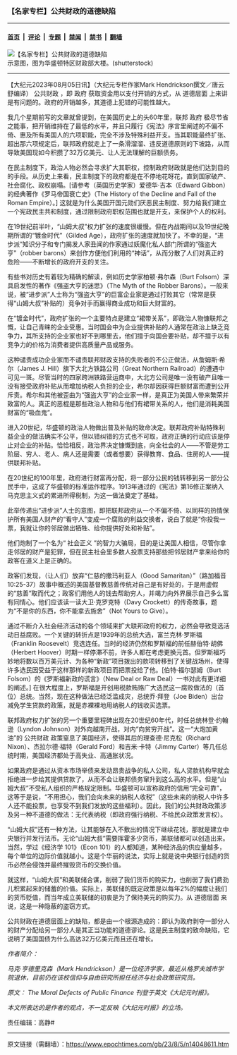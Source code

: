 ### 【名家专栏】公共财政的道德缺陷

---

#### [首页](../../../..?n14048611) &nbsp;|&nbsp; [评论](../../../../../epoch-comment?n14048611) &nbsp;|&nbsp; [专题](../../../../../epoch-special?n14048611) &nbsp;|&nbsp; [禁闻](../../../../../epoch-news?n14048611) &nbsp;|&nbsp; [禁书](../../../../../books?n14048611) &nbsp;|&nbsp; [翻墙](https://github.com/gfw-breaker/nogfw/blob/master/README.md?n14048611)


<div><img alt="【名家专栏】公共财政的道德缺陷" class="attachment-djy_600_400 size-djy_600_400 wp-post-image" src="https://i.epochtimes.com/assets/uploads/2023/08/id14048617-shutterstock_679083481-600x400.jpg"/>
<div class="caption">
 示意图，图为华盛顿特区财政部大楼。(shutterstock)
</div></div><hr/><div class="post_content" id="artbody" itemprop="articleBody">
 <!-- article content begin -->
 <p>
  【大纪元2023年08月05日讯】（大纪元专栏作家Mark Hendrickson撰文／唐云舒编译）
  <ok href="https://www.epochtimes.com/gb/tag/%E5%85%AC%E5%85%B1%E8%B4%A2%E6%94%BF.html">
   公共财政
  </ok>
  ，即
  <ok href="https://www.epochtimes.com/gb/tag/%E6%94%BF%E5%BA%9C.html">
   政府
  </ok>
  获取资金用以支付开销的方式，从
  <ok href="https://www.epochtimes.com/gb/tag/%E9%81%93%E5%BE%B7%E5%B1%82%E9%9D%A2.html">
   道德层面
  </ok>
  上来讲是有问题的。政府的开销越多，其道德上犯错的可能性越大。
 </p>
 <p>
  我几个星期前写的文章就曾提到，在美国历史上的头60年里，联邦
  <ok href="https://www.epochtimes.com/gb/tag/%E6%94%BF%E5%BA%9C.html">
   政府
  </ok>
  极尽节省之能事，把开销维持在了最低的水平，并且只履行《宪法》序言里阐述的不偏不倚、惠及所有美国人的六项职能，完全不涉及特殊利益开支。当其职能最终扩张、超出那六项规定后，联邦政府就走上了一条滑溜溜、违反道德原则的下坡路，从而导致美国现如今积攒了32万亿美元、让人无法理解的巨额债务。
 </p>
 <p>
  在民主制度下，政治人物必然会寻求扩大其职权，控制政府财政就是他们达到目的的手段。从历史上来看，民主制度下的政府都是在不停地花呀花，直到国家破产、社会腐化、政权崩塌。[请参考（英国历史学家）爱德华‧吉本（Edward Gibbon）的经典著作《罗马帝国衰亡史》（The History of the Decline and Fall of the Roman Empire）。] 这就是为什么美国开国元勋们厌恶民主制度、努力给我们建立一个宪政民主共和制度，通过限制政府职权范围也就是开支，来保护个人的权利。
 </p>
 <p>
  在19世纪前半叶，“山姆大叔”权力扩张的速度很缓慢。但在内战期间以及19世纪晚期所谓的“镀金时代”（Gilded Age），政府扩张的速度就加快了。不幸的是，“进步派”知识分子和专门揭发人家丑闻的作家通过妖魔化私人部门所谓的“强盗大亨”（robber barons）来创作方便他们利用的“神话”，从而分散了人们对真正的危险——不断增长的政府开支的关注。
 </p>
 <p>
  有些书对历史有着较为精确的解读，例如历史学家柏顿‧弗尔森（Burt Folsom）深具启发性的著作《强盗大亨的迷思》（The Myth of the Robber Barons）。一般来说，被“进步派”人士称为“强盗大亨”的巨富企业家是通过打败其它（常常是获得“山姆大叔”补贴的）竞争对手而赢得商业成功和巨大财富的。
 </p>
 <p>
  在“镀金时代”，政府扩张的一个主要特点是建立“裙带关系”，即政治人物慷联邦之慨，让自己青睐的企业受惠。当时国会中为企业提供补贴的人通常在政治上缺乏竞争力，其所支持的企业家也好不到哪里去，他们擅于向国会要补贴，却不擅于以有竞争力的价格为消费者提供高质量产品或服务。
 </p>
 <p>
  这种谴责成功企业家而不谴责联邦财政支持的失败者的不公正做法，从詹姆斯‧希尔（James J. Hill）旗下大北方铁路公司（Great Northern Railroad）的遭遇中可见一斑。尽管当时的四家跨洲铁路营运商中，大北方公司是唯一没有破产且唯一没有接受政府补贴从而增加纳税人负担的企业，希尔却因获得巨额财富而遭到公开斥责。希尔和其他被歪曲为“强盗大亨”的企业家一样，是真正为美国人带来繁荣并致富的人。真正的恶棍是那些政治人物和与他们有裙带关系的人，他们是消耗美国财富的“吸血鬼”。
 </p>
 <p>
  进入20世纪，华盛顿的政治人物做出普及补贴的致命决定。联邦政府补贴特殊利益企业的做法确实不公平，但以错纠错的方式也不可取，政府正确的行动应该是停止对企业的补贴。恰恰相反，政治界决定慷慨到底，向全社会的人——不管是劳工阶层、穷人、老人、病人还是需要（或者想要）获得教育、食品、住房的人——提供联邦补贴。
 </p>
 <p>
  在20世纪的100年里，政府进行财富再分配，将一部分公民的钱转移到另一部分公民手中，这成了华盛顿的标准运作程序。1913年通过的《宪法》第16修正案纳入马克思主义式的累进所得税制，为这一做法奠定了基础。
 </p>
 <p>
  此举传递出“进步派”人士的意图，即把联邦政府从一个不偏不倚、以同样的热情保护所有美国人财产的“看守人”变成一个腐败的利益交换者，说白了就是“你投我一票，我就让你的邻居做出牺牲、给你提供好处和补贴”。
 </p>
 <p>
  他们炮制了一个名为“
  <ok href="https://www.epochtimes.com/gb/tag/%E7%A4%BE%E4%BC%9A%E6%AD%A3%E4%B9%89.html">
   社会正义
  </ok>
  ”的智力大骗局，目的是让美国人相信，尽管你拿走邻居的财产是犯罪，但在民主社会里多数人投票支持那些把邻居财产拿来给你的政客在道义上是正确的。
 </p>
 <p>
  政客们发现，（让人们）放弃“仁慈的撒玛利亚人（Good Samaritan）”（路加福音10:25-37）故事中概述的美国基督教慈善传统对自己是有好处的，于是用虚假的“慈善”取而代之；政客们用他人的钱去帮助穷人，并竭力向外界展示自己多么富有同情心。他们应该读一读大卫‧克罗克特（Davy Crockett）的传奇故事，题为“不是你的东西，你不能拿去施舍”（Not Yours to Give）。
 </p>
 <p>
  通过不断介入社会经济活动的各个领域来扩大联邦政府的权力，必然会导致竞选活动日益腐败。一个关键的转折点是1939年的总统大选，富兰克林‧罗斯福（Franklin Roosevelt）竞选连任。当时的经济仍然和罗斯福的前任赫伯特‧胡佛（Herbert Hoover）时期一样停滞不前，许多人都在考虑更换元首。但罗斯福巧妙地将数以百万美元计、为各种“新政”项目拨出的款项转移到了关键战场州，使得许多选民因受益于这样那样的新政项目而把票投给了他。[伯特‧福尔瑟姆（Burt Folsom）的《罗斯福新政的谎言》（New Deal or Raw Deal）一书对此有更详细的阐述。] 在很大程度上，罗斯福是开创用税款贿赂广大选民这一腐败做法的（首位）总统。当然，现在这种做法已经泛滥成灾，总统乔‧拜登（Joe Biden）出台减免学生贷款的政策，就是赤裸裸地用纳税人的钱收买选票。
 </p>
 <p>
  联邦政府权力扩张的另一个重要里程碑出现在20世纪60年代，时任总统林登‧约翰逊（Lyndon Johnson）对外向越南开战，对内“向贫穷开战”。这一“大炮加黄油”的
  <ok href="https://www.epochtimes.com/gb/tag/%E5%85%AC%E5%85%B1%E8%B4%A2%E6%94%BF.html">
   公共财政
  </ok>
  政策窒息了美国经济，使得其后的理查德‧尼克松（Richard Nixon）、杰拉尔德‧福特（Gerald Ford）和吉米‧卡特（Jimmy Carter）等几任总统时期，美国经济都处于高失业、高通胀状况。
 </p>
 <p>
  如果政府是通过从资本市场举债来发动昂贵战争的私人公司，私人贷款机构早就会拒绝进一步给其提供贷款了，从而不会让联邦债务窜升到这么高的水平。但是“山姆大叔”不受私人组织的严格规定限制。华盛顿可以宣称政府的信用“完全可靠”，这等于是说，“不用担心，我们会向未来的纳税人收税”（这些未来的纳税人中许多人还不能投票，也享受不到我们发放的这些福利）。因此，我们的公共财政政策涉及另一种不道德的做法：无代表纳税（即政府强行纳税、不给民众政策发言权）。
 </p>
 <p>
  “山姆大叔”还有一种方法，让其能够在入不敷出的情况下继续花钱，那就是建立中央银行并发行法币。无论“山姆大叔”需要挥霍多少货币，美联储都可以创造出来。当然，学过《经济学 101》（Econ 101）的人都知道，某种经济品的供应量越多，每个单位的边际价值就越小。这是个华丽的说法，实际上就是说中央银行创造的货币必然会侵蚀并最终摧毁货币的交换价值。
 </p>
 <p>
  就这样，“山姆大叔”和美联储合谋，削弱了我们货币的购买力，也削弱了我们费劲儿积累起来的储蓄的价值。实际上，美联储的既定政策是以每年2%的幅度让我们的货币贬值，而当年成立美联储的初衷是为了保持美元的购买力。从
  <ok href="https://www.epochtimes.com/gb/tag/%E9%81%93%E5%BE%B7%E5%B1%82%E9%9D%A2.html">
   道德层面
  </ok>
  来说，这是一种隐蔽的盗窃方式。
 </p>
 <p>
  公共财政在道德层面上的缺陷，都是由一个根源造成的：即认为政府剥夺一部分人的财产分配给另一部分人是其正当功能的道德谬论。这是民主制度的致命缺陷，它说明了美国国债为什么高达32万亿美元而且还在增长。
 </p>
 <p>
  <em>
   作者简介：
  </em>
 </p>
 <p>
  <em>
   马克‧亨德里克森（Mark Hendrickson）是一位经济学家，最近从格罗夫城市学院退休，目前仍在该校信仰与自由研究所担任经济与社会政策研究员。
  </em>
 </p>
 <p>
  <em>
   原文：
   <ok href="https://www.theepochtimes.com/opinion/the-moral-defects-of-public-finance-5424003" rel="noopener noreferrer" target="_blank">
    The Moral Defects of Public Finance
   </ok>
   刊登于英文《大纪元时报》。
  </em>
 </p>
 <p>
  <em>
   本文所表达的是作者的观点，不一定反映《大纪元时报》的立场。
  </em>
 </p>
 <p>
  责任编辑：高静#
 </p>
 <!-- article content end -->
 <div id="below_article_ad">
 </div>
</div>


---

原文链接（需翻墙）：https://www.epochtimes.com/gb/23/8/5/n14048611.htm